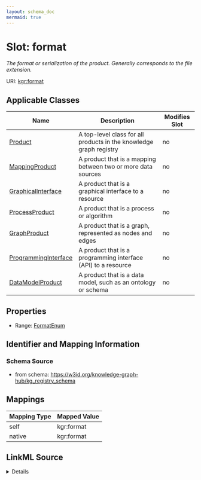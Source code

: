 ```yaml
---
layout: schema_doc
mermaid: true
---
```




# Slot: format


_The format or serialization of the product. Generally corresponds to the file extension._





URI: [kgr:format](https://w3id.org/bridge2ai/data-sheets-schema/format)



<!-- no inheritance hierarchy -->





## Applicable Classes

| Name | Description | Modifies Slot |
| --- | --- | --- |
| [Product](Product.html) | A top-level class for all products in the knowledge graph registry |  no  |
| [MappingProduct](MappingProduct.html) | A product that is a mapping between two or more data sources |  no  |
| [GraphicalInterface](GraphicalInterface.html) | A product that is a graphical interface to a resource |  no  |
| [ProcessProduct](ProcessProduct.html) | A product that is a process or algorithm |  no  |
| [GraphProduct](GraphProduct.html) | A product that is a graph, represented as nodes and edges |  no  |
| [ProgrammingInterface](ProgrammingInterface.html) | A product that is a programming interface (API) to a resource |  no  |
| [DataModelProduct](DataModelProduct.html) | A product that is a data model, such as an ontology or schema |  no  |







## Properties

* Range: [FormatEnum](FormatEnum.html)





## Identifier and Mapping Information







### Schema Source


* from schema: https://w3id.org/knowledge-graph-hub/kg_registry_schema




## Mappings

| Mapping Type | Mapped Value |
| ---  | ---  |
| self | kgr:format |
| native | kgr:format |




## LinkML Source

<details>
```yaml
name: format
description: The format or serialization of the product. Generally corresponds to
  the file extension.
from_schema: https://w3id.org/knowledge-graph-hub/kg_registry_schema
rank: 1000
alias: format
owner: Product
domain_of:
- Product
range: FormatEnum

```
</details>
